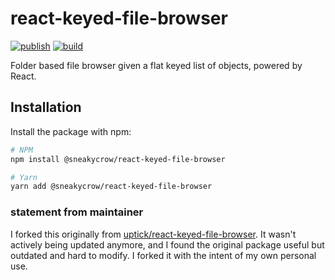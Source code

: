 # react-keyed-file-browser
[![publish](https://github.com/sneakycrow/react-keyed-file-browser/actions/workflows/publish.yml/badge.svg?event=release)](https://github.com/sneakycrow/react-keyed-file-browser/actions/workflows/publish.yml)
[![build](https://github.com/sneakycrow/react-keyed-file-browser/actions/workflows/build.yml/badge.svg?event=push)](https://github.com/sneakycrow/react-keyed-file-browser/actions/workflows/build.yml)

Folder based file browser given a flat keyed list of objects, powered by React.

## Installation

Install the package with npm:

```bash
# NPM
npm install @sneakycrow/react-keyed-file-browser

# Yarn
yarn add @sneakycrow/react-keyed-file-browser
```

### statement from maintainer
I forked this originally from [uptick/react-keyed-file-browser](https://github.com/uptick/react-keyed-file-browser). It wasn't actively being updated anymore, and I found the original package useful but outdated and hard to modify. I forked it with the intent of my own personal use. 
